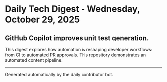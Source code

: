 # Daily Tech Digest - Wednesday, October 29, 2025

## GitHub Copilot improves unit test generation.

This digest explores how automation is reshaping developer workflows: from CI to automated PR approvals. This repository demonstrates an automated content pipeline.

---

Generated automatically by the daily contributor bot.